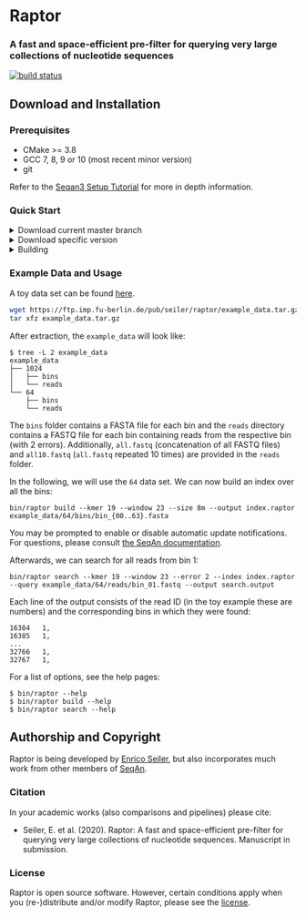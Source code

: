 # Raptor
### A fast and space-efficient pre-filter for querying very large collections of nucleotide sequences
[![build status](https://github.com/seqan/raptor/workflows/Raptor%20CI/badge.svg?branch=master)](https://github.com/seqan/raptor/actions)

## Download and Installation

### Prerequisites
* CMake >= 3.8
* GCC 7, 8, 9 or 10 (most recent minor version)
* git

Refer to the [Seqan3 Setup Tutorial](https://docs.seqan.de/seqan/3-master-user/setup.html) for more in depth information.

### Quick Start
<details><summary>Download current master branch</summary>

```bash
git clone --recurse-submodules https://github.com/seqan/raptor
```

</details>

<details><summary>Download specific version</summary>

E.g., for version `1.0.0`:
```bash
git clone --branch raptor-1.0.0 --recurse-submodules https://github.com/seqan/raptor
```
Or from within an existing repository
```bash
git checkout raptor-1.0.0
```
</details>

<details><summary>Building</summary>

```bash
cd raptor
mkdir -p build
cd build
cmake ..
make
```

The binary can be found in `bin`.
</details>

### Example Data and Usage
A toy data set can be found [here](https://ftp.imp.fu-berlin.de/pub/seiler/raptor/).

```bash
wget https://ftp.imp.fu-berlin.de/pub/seiler/raptor/example_data.tar.gz
tar xfz example_data.tar.gz
```

After extraction, the `example_data` will look like:

```console
$ tree -L 2 example_data
example_data
├── 1024
│   ├── bins
│   └── reads
└── 64
    ├── bins
    └── reads
```

The `bins` folder contains a FASTA file for each bin and the `reads` directory contains a FASTQ file for each bin containing reads from the respective bin (with 2 errors).
Additionally, `all.fastq` (concatenation of all FASTQ files) and `all10.fastq` (`all.fastq` repeated 10 times) are provided in the `reads` folder.

In the following, we will use the `64` data set.
We can now build an index over all the bins:

```
bin/raptor build --kmer 19 --window 23 --size 8m --output index.raptor example_data/64/bins/bin_{00..63}.fasta
```
You may be prompted to enable or disable automatic update notifications. For questions, please consult [the SeqAn documentation](https://github.com/seqan/seqan3/wiki/Update-Notifications).

Afterwards, we can search for all reads from bin 1:

```
bin/raptor search --kmer 19 --window 23 --error 2 --index index.raptor --query example_data/64/reads/bin_01.fastq --output search.output
```

Each line of the output consists of the read ID (in the toy example these are numbers) and the corresponding bins in which they were found:
```text
16384   1,
16385   1,
...
32766   1,
32767   1,
```

For a list of options, see the help pages:
```console
$ bin/raptor --help
$ bin/raptor build --help
$ bin/raptor search --help
```

## Authorship and Copyright
Raptor is being developed by [Enrico Seiler](mailto:enrico.seiler@fu-berlin.de), but also incorporates much work from
other members of [SeqAn](https://www.seqan.de).

### Citation
In your academic works (also comparisons and pipelines) please cite:
  * Seiler, E. et al. (2020). Raptor: A fast and space-efficient pre-filter for querying very large collections of nucleotide sequences. Manuscript in submission.

### License
Raptor is open source software. However, certain conditions apply when you (re-)distribute and/or modify Raptor, please see the [license](https://github.com/seqan/raptor/blob/master/LICENSE.md).
